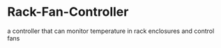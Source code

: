 # Rack-Fan-Controller
a controller that can monitor temperature in rack enclosures and control fans
